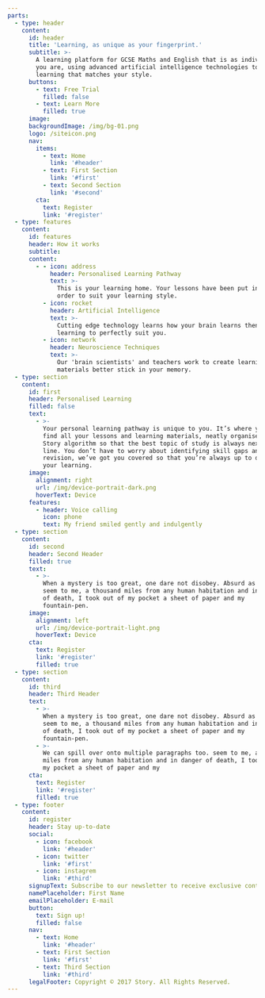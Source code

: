 ```yaml
---
parts:
  - type: header
    content:
      id: header
      title: 'Learning, as unique as your fingerprint.'
      subtitle: >-
        A learning platform for GCSE Maths and English that is as individual as
        you are, using advanced artificial intelligence technologies to create
        learning that matches your style.
      buttons:
        - text: Free Trial
          filled: false
        - text: Learn More
          filled: true
      image:
      backgroundImage: /img/bg-01.png
      logo: /siteicon.png
      nav:
        items:
          - text: Home
            link: '#header'
          - text: First Section
            link: '#first'
          - text: Second Section
            link: '#second'
        cta:
          text: Register
          link: '#register'
  - type: features
    content:
      id: features
      header: How it works
      subtitle:
      content:
        - - icon: address
            header: Personalised Learning Pathway
            text: >-
              This is your learning home. Your lessons have been put in the best
              order to suit your learning style.
          - icon: rocket
            header: Artificial Intelligence
            text: >-
              Cutting edge technology learns how your brain learns then curates
              learning to perfectly suit you.
          - icon: network
            header: Neuroscience Techniques
            text: >-
              Our 'brain scientists' and teachers work to create learning
              materials better stick in your memory.
  - type: section
    content:
      id: first
      header: Personalised Learning
      filled: false
      text:
        - >-
          Your personal learning pathway is unique to you. It’s where you’ll
          find all your lessons and learning materials, neatly organised by the
          Story algorithm so that the best topic of study is always next in
          line. You don’t have to worry about identifying skill gaps and
          revision, we’ve got you covered so that you’re always up to date with
          your learning.
      image:
        alignment: right
        url: /img/device-portrait-dark.png
        hoverText: Device
      features:
        - header: Voice calling
          icon: phone
          text: My friend smiled gently and indulgently
  - type: section
    content:
      id: second
      header: Second Header
      filled: true
      text:
        - >-
          When a mystery is too great, one dare not disobey. Absurd as it might
          seem to me, a thousand miles from any human habitation and in danger
          of death, I took out of my pocket a sheet of paper and my
          fountain-pen.
      image:
        alignment: left
        url: /img/device-portrait-light.png
        hoverText: Device
      cta:
        text: Register
        link: '#register'
        filled: true
  - type: section
    content:
      id: third
      header: Third Header
      text:
        - >-
          When a mystery is too great, one dare not disobey. Absurd as it might
          seem to me, a thousand miles from any human habitation and in danger
          of death, I took out of my pocket a sheet of paper and my
          fountain-pen.
        - >-
          We can spill over onto multiple paragraphs too. seem to me, a thousand
          miles from any human habitation and in danger of death, I took out of
          my pocket a sheet of paper and my
      cta:
        text: Register
        link: '#register'
        filled: true
  - type: footer
    content:
      id: register
      header: Stay up-to-date
      social:
        - icon: facebook
          link: '#header'
        - icon: twitter
          link: '#first'
        - icon: instagrem
          link: '#third'
      signupText: Subscribe to our newsletter to receive exclusive content.
      namePlaceholder: First Name
      emailPlaceholder: E-mail
      button:
        text: Sign up!
        filled: false
      nav:
        - text: Home
          link: '#header'
        - text: First Section
          link: '#first'
        - text: Third Section
          link: '#third'
      legalFooter: Copyright © 2017 Story. All Rights Reserved.
---
```



